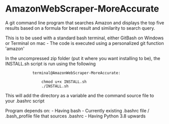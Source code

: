 # AmazonWebScraper-MoreAccurate
A git command line program that searches Amazon and displays the top five results based on a formula for best result and similarity to search query.

This is to be used with a standard bash terminal, either GitBash on Windows or Terminal on mac
    - The code is executed using a personalized git function 'amazon'

In the uncompressed zip folder (put it where you want installing to be), the INSTALL.sh script is run using the following
                
                terminal@AmazonWebScraper-MoreAccurate:
                    
                    chmod u+x INSTALL.sh
                    ./INSTALL.sh

This will add the directory as a variable and the command source file to your .bashrc script

Program depends on:
    - Having bash
        - Currently existing .bashrc file / .bash_profile file that sources .bashrc
    - Having Python 3.8 upwards
 
